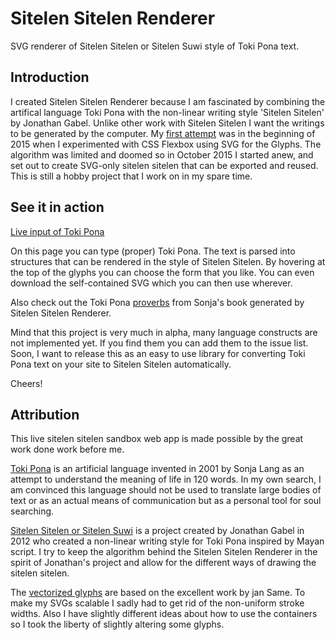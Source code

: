 # Sitelen Sitelen Renderer
SVG renderer of Sitelen Sitelen or Sitelen Suwi style of Toki Pona text.

## Introduction
I created Sitelen Sitelen Renderer because I am fascinated by combining the artifical language Toki Pona with the non-linear writing style 'Sitelen Sitelen' by Jonathan Gabel. Unlike other work with Sitelen Sitelen I want the writings to be generated by the computer. My [first attempt](http://nullelement.org/2015/05/living-toki-pona-using-flexbox-layout-and-sitelen-sitelen/) was in the beginning of 2015 when I experimented with CSS Flexbox using SVG for the Glyphs. The algorithm was limited and doomed so in October 2015 I started anew, and set out to create SVG-only sitelen sitelen that can be exported and reused. This is still a hobby project that I work on in my spare time.

## See it in action
[Live input of Toki Pona](http://smoishele.com/sitelensitelen/examples/liveinput/liveinput.html)

On this page you can type (proper) Toki Pona. The text is parsed into structures that can be rendered in the style of Sitelen Sitelen. By hovering at the top of the glyphs you can choose the form that you like. You can even download the self-contained SVG which you can then use wherever.

Also check out the Toki Pona [proverbs](http://smoishele.com/sitelensitelen/examples/proverbs/proverbs.html) from Sonja's book generated by Sitelen Sitelen Renderer.

Mind that this project is very much in alpha, many language constructs are not implemented yet. If you find them you can add them to the issue list. Soon, I want to release this as an easy to use library for converting Toki Pona text on your site to Sitelen Sitelen automatically.

Cheers!

## Attribution

This live sitelen sitelen sandbox web app is made possible by the great work done work before me.

[Toki Pona](http://tokipona.org/) is an artificial language invented in 2001 by Sonja Lang as an attempt to understand the meaning of life in 120 words. In my own search, I am convinced this language should not be used to translate large bodies of text or as an actual means of communication but as a personal tool for soul searching.
        
[Sitelen Sitelen or Sitelen Suwi](http://www.jonathangabel.com/archive/2012/projects_t47.html) is a project created by Jonathan Gabel in 2012 who created a non-linear writing style for Toki Pona inspired by Mayan script. I try to keep the algorithm behind the Sitelen Sitelen Renderer in the spirit of Jonathan's project and allow for the different ways of drawing the sitelen sitelen.
        
The [vectorized glyphs](http://forums.tokipona.org/viewtopic.php?f=7&p=13786#p13786) are based on the excellent work by jan Same. To make my SVGs scalable I sadly had to get rid of the non-uniform stroke widths. Also I have slightly different ideas about how to use the containers so I took the liberty of slightly altering some glyphs.
